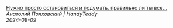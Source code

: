 <!--2024-09-09 22:05:13-->
<div class="yb">
  <a class="nodecor" href="/posts.html?rabota/nujno_prosto_ostanovitsya_i_podumat_pravilno_li_ty_vse_delaesh_hendimen_rabotavssha_doordash">
    <img class="preview" data-videoid="Ad1-XH3ep9s" src="https://i2.ytimg.com/vi/Ad1-XH3ep9s/hqdefault.jpg" align="middle" alt="">
  </a>
  <div class="inlbl text">
    <a class="nodecor" href="/posts.html?rabota/nujno_prosto_ostanovitsya_i_podumat_pravilno_li_ty_vse_delaesh_hendimen_rabotavssha_doordash">Нужно просто остановиться и подумать, правильно ли ты все...</a><br>
    <i class="smaller2">Анатолий Полховский | HandyTeddy </i><br>
    <i class="smaller3">2024-09-09</i>
  </div>
</div>
